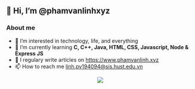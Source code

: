 <h2> 👋 Hi, I’m @phamvanlinhxyz </h2>
<h3>About me</h3>

- 👀 I’m interested in technology, life, and everything
- 🌱 I’m currently learning <b>C, C++, Java, HTML, CSS, Javascript, Node & Express JS</b>
- 📝 I regulary write articles on https://www.phamvanlinh.xyz
- 📫 How to reach me <a href="mailto:https://linh.pv194094@sis.hust.edu.vn" target="_blank" title="Email">linh.pv194094@sis.hust.edu.vn</a>

<p align="center">
  <img align="center" src="https://github-readme-stats.vercel.app/api?username=phamvanlinhxyz&show_icons=true&theme=tokyonight" />
</p>
<!---
phamvanlinhxyz/phamvanlinhxyz is a ✨ special ✨ repository because its `README.md` (this file) appears on your GitHub profile.
You can click the Preview link to take a look at your changes.
--->
